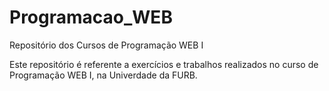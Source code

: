 # Programacao_WEB
Repositório dos Cursos de Programação WEB I

Este repositório é referente a exercícios e trabalhos realizados no curso de Programação WEB I, na Univerdade da FURB.
